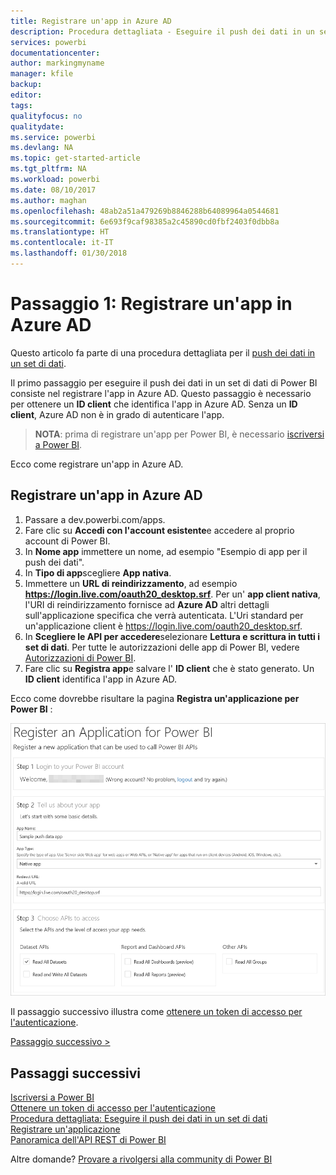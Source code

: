 ```yaml
---
title: Registrare un'app in Azure AD
description: Procedura dettagliata - Eseguire il push dei dati in un set di dati - Registrare un'app in Azure AD
services: powerbi
documentationcenter: 
author: markingmyname
manager: kfile
backup: 
editor: 
tags: 
qualityfocus: no
qualitydate: 
ms.service: powerbi
ms.devlang: NA
ms.topic: get-started-article
ms.tgt_pltfrm: NA
ms.workload: powerbi
ms.date: 08/10/2017
ms.author: maghan
ms.openlocfilehash: 48ab2a51a479269b8846288b64089964a0544681
ms.sourcegitcommit: 6e693f9caf98385a2c45890cd0fbf2403f0dbb8a
ms.translationtype: HT
ms.contentlocale: it-IT
ms.lasthandoff: 01/30/2018
---
```

# <a name="step-1-register-an-app-with-azure-ad"></a>Passaggio 1: Registrare un'app in Azure AD
Questo articolo fa parte di una procedura dettagliata per il [push dei dati in un set di dati](walkthrough-push-data.md).

Il primo passaggio per eseguire il push dei dati in un set di dati di Power BI consiste nel registrare l'app in Azure AD. Questo passaggio è necessario per ottenere un **ID client** che identifica l'app in Azure AD. Senza un **ID client**, Azure AD non è in grado di autenticare l'app.

> **NOTA**: prima di registrare un'app per Power BI, è necessario [iscriversi a Power BI](create-an-azure-active-directory-tenant.md).
> 
> 

Ecco come registrare un'app in Azure AD.

## <a name="register-an-app-in-azure-ad"></a>Registrare un'app in Azure AD
1. Passare a dev.powerbi.com/apps.
2. Fare clic su **Accedi con l'account esistente**e accedere al proprio account di Power BI.
3. In **Nome app** immettere un nome, ad esempio "Esempio di app per il push dei dati".
4. In **Tipo di app**scegliere **App nativa**.
5. Immettere un **URL di reindirizzamento**, ad esempio **https://login.live.com/oauth20_desktop.srf**. Per un' **app client nativa**, l'URI di reindirizzamento fornisce ad **Azure AD** altri dettagli sull'applicazione specifica che verrà autenticata. L'Uri standard per un'applicazione client è https://login.live.com/oauth20_desktop.srf.
6. In **Scegliere le API per accedere**selezionare **Lettura e scrittura in tutti i set di dati**. Per tutte le autorizzazioni delle app di Power BI, vedere [Autorizzazioni di Power BI](power-bi-permissions.md).
7. Fare clic su **Registra app**e salvare l' **ID client** che è stato generato. Un **ID client** identifica l'app in Azure AD.

Ecco come dovrebbe risultare la pagina **Registra un'applicazione per Power BI** :

![](media/walkthrough-push-data-register-app-with-azure-ad/powerbi-developer-sample-register-app.png)

Il passaggio successivo illustra come [ottenere un token di accesso per l'autenticazione](walkthrough-push-data-get-token.md).

[Passaggio successivo >](walkthrough-push-data-get-token.md)

## <a name="next-steps"></a>Passaggi successivi
[Iscriversi a Power BI](create-an-azure-active-directory-tenant.md)  
[Ottenere un token di accesso per l'autenticazione](walkthrough-push-data-get-token.md)  
[Procedura dettagliata: Eseguire il push dei dati in un set di dati](walkthrough-push-data.md)  
[Registrare un'applicazione](register-app.md)  
[Panoramica dell'API REST di Power BI](overview-of-power-bi-rest-api.md)  

Altre domande? [Provare a rivolgersi alla community di Power BI](http://community.powerbi.com/)

